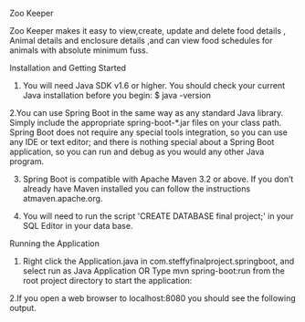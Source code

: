 Zoo Keeper

Zoo Keeper makes it easy to view,create, update and  delete food details , Animal details and enclosure details ,and can view food schedules for animals with absolute minimum fuss.

Installation and  Getting Started

1. You will need Java SDK v1.6 or higher. You should check your current Java installation before you begin: $ java -version

2.You can use Spring Boot in the same way as any standard Java library. Simply include the appropriate spring-boot-*.jar files on your class path. Spring Boot does not require any special tools integration, so you can use any IDE or text editor; and there is nothing special about a Spring Boot application, so you can run and debug as you would any other Java program.

3. Spring Boot is compatible with Apache Maven 3.2 or above. If you don’t already have Maven installed you can follow the instructions atmaven.apache.org.

4. You will need to  run the script 'CREATE DATABASE final project;' in your SQL Editor in your data base. 

Running the Application 

1. Right click the Application.java in com.steffyfinalproject.springboot, and select run as Java Application  OR Type mvn spring-boot:run from the root project directory to start the application: 

2.If you open a web browser to localhost:8080 you should see the following output.

